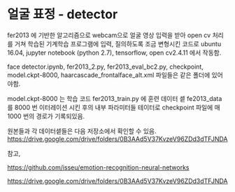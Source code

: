 # 얼굴 표정 - detector

fer2013 에 기반한 알고리즘으로 webcam으로 얼굴 영상 입력을 받아 open cv 처리를 거쳐 학습된 기계학습 프로그램에 입력, 질의하도록 조금 변형시킨 코드로 ubuntu 16.04, jupyter notebook (python 2.7), tensorflow, open cv2.4.11 에서 작동함.   

face detector.ipynb, fer2013_2.py, fer2013_eval_bc2.py, checkpoint, model.ckpt-8000, haarcascade_frontalface_alt.xml 파일들은 같은 폴더에 있어야함.

model.ckpt-8000 는 학습 코드 fer2013_train.py 에 훈련 데이터 셑 fe2013_data 를 8000 번 이터레이션 시킨 후의 내부 파라미터들 테이터로 checkpoint 파일에 매 1000 번의 경로가 기록되있음.

원본들과 각 데이터셑들은 다음 저장소에서 확인할 수 있음. 
https://drive.google.com/drive/folders/0B3AAd5V37KvzeV96ZDd3dTFJNDA

참고,

https://github.com/isseu/emotion-recognition-neural-networks

https://drive.google.com/drive/folders/0B3AAd5V37KvzeV96ZDd3dTFJNDA
